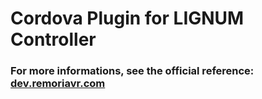 # Cordova Plugin for LIGNUM Controller

### For more informations, see the official reference: [dev.remoriavr.com](http://dev.remoriavr.com)

